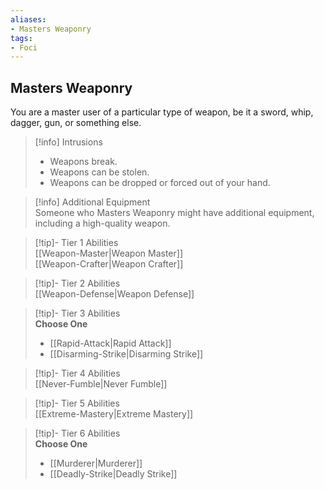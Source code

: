 ```yaml
---
aliases:
- Masters Weaponry
tags:
- Foci
---
```


  
## Masters Weaponry  
You are a master user of a particular type of weapon, be it a sword, whip, dagger, gun, or something else.  

>[!info] Intrusions  
>- Weapons break.  
>- Weapons can be stolen.  
>- Weapons can be dropped or forced out of your hand.  

>[!info] Additional Equipment  
>Someone who Masters Weaponry might have additional equipment, including a high-quality weapon.  


>[!tip]- Tier 1 Abilities  
> [[Weapon-Master|Weapon Master]]  
> [[Weapon-Crafter|Weapon Crafter]]  


>[!tip]- Tier 2 Abilities  
> [[Weapon-Defense|Weapon Defense]]  


>[!tip]- Tier 3 Abilities  
> **Choose One**  
>- [[Rapid-Attack|Rapid Attack]]  
>- [[Disarming-Strike|Disarming Strike]]  


>[!tip]- Tier 4 Abilities  
> [[Never-Fumble|Never Fumble]]  


>[!tip]- Tier 5 Abilities  
> [[Extreme-Mastery|Extreme Mastery]]  


>[!tip]- Tier 6 Abilities  
> **Choose One**  
>- [[Murderer|Murderer]]  
>- [[Deadly-Strike|Deadly Strike]]